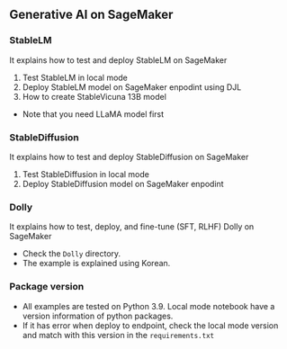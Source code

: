 ## Generative AI on SageMaker

### StableLM

It explains how to test and deploy StableLM on SageMaker

1) Test StableLM in local mode
2) Deploy StableLM model on SageMaker enpodint using DJL
3) How to create StableVicuna 13B model
  - Note that you need LLaMA model first


### StableDiffusion

It explains how to test and deploy StableDiffusion on SageMaker

1) Test StableDiffusion in local mode
2) Deploy StableDiffusion model on SageMaker enpodint


### Dolly

It explains how to test, deploy, and fine-tune (SFT, RLHF) Dolly on SageMaker
- Check the `Dolly` directory.
- The example is explained using Korean.


### Package version

- All examples are tested on Python 3.9. Local mode notebook have a version information of python packages.
- If it has error when deploy to endpoint, check the local mode version and match with this version in the `requirements.txt`


